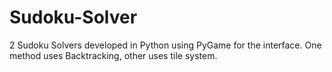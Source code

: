 # Sudoku-Solver
2 Sudoku Solvers developed in Python using PyGame for the interface. One method uses Backtracking, other uses tile system.
